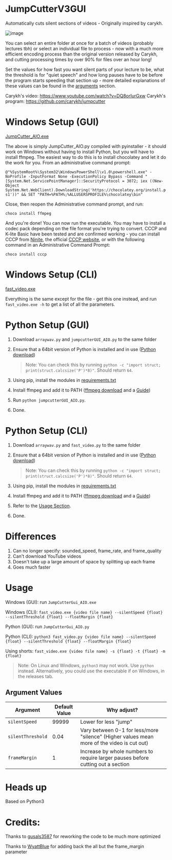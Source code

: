 
# JumpCutterV3GUI
Automatically cuts silent sections of videos - Originally inspired by carykh.

![image](https://user-images.githubusercontent.com/18372532/82138899-f1ed6180-97f1-11ea-8ae3-d150abef08be.png)

You can select an entire folder at once for a batch of videos (probably lectures tbh) or select an individual file to process - now with a much more efficient encoding process than the original version released by Carykh, and cutting processing times by over 90% for files over an hour long! 

Set the values for how fast you want silent parts of your lecture to be, what the threshold is for "quiet speech" and how long pauses have to be before the program starts speeding that section up - more detailed explanations of these values can be found in the [arguments](#arguments) section.

Carykh's video: https://www.youtube.com/watch?v=DQ8orIurGxw
Carykh's program: https://github.com/carykh/jumpcutter

# Windows Setup (GUI)
[JumpCutter_AIO.exe](https://github.com/seaty6/jumpcutterV2/releases/latest/download/JumpCutter_AIO.exe)

The above is simply JumpCutter_AIO.py compiled with pyinstaller - it should work on Windows without having to install Python, but you will have to install ffmpeg. The easiest way to do this is to install chocolatey and let it do the work for you.
From an administrative command prompt:

```@"%SystemRoot%\System32\WindowsPowerShell\v1.0\powershell.exe" -NoProfile -InputFormat None -ExecutionPolicy Bypass -Command " [System.Net.ServicePointManager]::SecurityProtocol = 3072; iex ((New-Object System.Net.WebClient).DownloadString('https://chocolatey.org/install.ps1'))" && SET "PATH=%PATH%;%ALLUSERSPROFILE%\chocolatey\bin"```

Close, then reopen the Administrative command prompt, and run:

`choco install ffmpeg`

And you're done! You can now run the executable. You may have to install a codec pack depending on the file format you're trying to convert. CCCP and K-lite Basic have been tested and are confirmed working - you can install CCCP from [Ninite]([https://ninite.com/cccp/](https://ninite.com/cccp/)), the official [CCCP website]([http://www.cccp-project.net/](http://www.cccp-project.net/)), or  with the following command in an Administrative Command Prompt:

```choco install cccp```

# Windows Setup (CLI)
 [fast_video.exe](https://github.com/seaty6/jumpcutterV2/releases/latest/download/fast_video.exe)

Everything is the same except for the file - get this one instead, and run ```fast_video.exe -h``` to get a list of all the parameters. 



# Python Setup (GUI)
1. Download ```arraywav.py``` and ```jumpcutterGUI_AIO.py``` to the same folder
2. Ensure that a 64bit version of Python is installed and in use ([Python download](https://www.python.org/downloads/))

    > Note: You can check this by running `python -c "import struct; print(struct.calcsize('P')*8)"`. Should return `64`.

3. Using pip, install the modules in [requirements.txt](https://github.com/seaty6/jumpcutterV2/releases/latest/download/requirements.txt)
4. Install ffmpeg and add it to PATH ([ffmpeg download](https://www.ffmpeg.org/download.html) and a [Guide](https://windowsloop.com/install-ffmpeg-windows-10/))
5. Run ```python jumpcutterGUI_AIO.py```.
6. Done.


# Python Setup (CLI)
1. Download ```arraywav.py``` and ```fast_video.py``` to the same folder
2. Ensure that a 64bit version of Python is installed and in use ([Python download](https://www.python.org/downloads/))

    > Note: You can check this by running `python -c "import struct; print(struct.calcsize('P')*8)"`. Should return `64`.

3. Using pip, install the modules in [requirements.txt](https://github.com/seaty6/jumpcutterV2/releases/latest/download/requirements.txt)
4. Install ffmpeg and add it to PATH ([ffmpeg download](https://www.ffmpeg.org/download.html) and a [Guide](https://windowsloop.com/install-ffmpeg-windows-10/))
5. Refer to the [Usage Section](#usage).
6. Done.


# Differences
1. Can no longer specify: sounded_speed, frame_rate, and frame_quality
2. Can't download YouTube videos
3. Doesn't take up a large amount of space by splitting up each frame
4. Goes much faster

# Usage
Windows (GUI):
run ```JumpCutterGui_AIO.exe```

Windows (CLI):
`fast_video.exe {video file name} --silentSpeed {float} --silentThreshold {float} --floatMargin {float}`

Python (GUI):
run ```JumpCutterGui_AIO.py```

Python (CLI):
`python3 fast_video.py {video file name} --silentSpeed {float} --silentThreshold {float} --floatMargin {float}`

Using shorts:
`fast_video.exe {video file name} -s {float} -t {float} -m {float}`

> Note: On Linux and Windows, `python3` may not work. Use `python` instead. Alternatively, you could use the executable if on Windows, in the releases tab.

## Argument Values
| Argument | Default Value | Why adjust? |
| -------- | ------------- | ---------- |
| `silentSpeed` | 99999 | Lower for less "jump" |
| `silentThreshold` | 0.04 | Vary between 0-1 for less/more "silence" (Higher values mean more of the video is cut out) |
| `frameMargin` | 1 | Increase by whole numbers to require larger pauses before cutting out a section |

# Heads up
Based on Python3

# Credits:
Thanks to [gusals3587](https://github.com/gusals3587/jumpcutterV2) for reworking the code to be much more optimized

Thanks to [WyattBlue](https://github.com/WyattBlue/jumpcutterV2) for adding back the all but the frame_margin parameter
